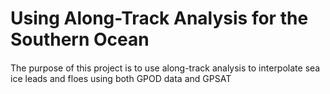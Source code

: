 # Using Along-Track Analysis for the Southern Ocean 
#### 
The purpose of this project is to use along-track analysis to interpolate sea ice leads and floes using both GPOD data and GPSAT
